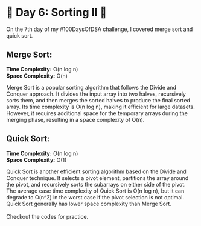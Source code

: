 # 🎉 Day 6: Sorting II 🎉

On the 7th day of my #100DaysOfDSA challenge, I covered merge sort and quick sort.
<br>
## Merge Sort:
<b>Time Complexity:</b> O(n log n)<br>
<b>Space Complexity:</b> O(n)<br>

Merge Sort is a popular sorting algorithm that follows the Divide and Conquer approach. It divides the input array into two halves, recursively sorts them, and then merges the sorted halves to produce the final sorted array. Its time complexity is O(n log n), making it efficient for large datasets. However, it requires additional space for the temporary arrays during the merging phase, resulting in a space complexity of O(n).
<br>
## Quick Sort:
<b>Time Complexity:</b> O(n log n)<br>
<b>Space Complexity:</b> O(1) <br>

Quick Sort is another efficient sorting algorithm based on the Divide and Conquer technique. It selects a pivot element, partitions the array around the pivot, and recursively sorts the subarrays on either side of the pivot. The average case time complexity of Quick Sort is O(n log n), but it can degrade to O(n^2) in the worst case if the pivot selection is not optimal. Quick Sort generally has lower space complexity than Merge Sort.
<br><br>
Checkout the codes for practice.
